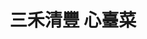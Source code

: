 ---
title: "三禾清豐 心臺菜"
description: "三禾清豐 心臺菜"
layout: shop
keywords:
  - 美食競賽
  - 台灣美食
  - 美食精選
datePublished: "2025-06-30"
dateModified: "2025-07-05"
city: "高雄市"
district: "苓雅區"
address: "高雄市苓雅區江都街63號"
phone: "0966063568"
geo: "22.628106638461414, 120.31969940668854"
google_map: "https://maps.app.goo.gl/98JNEdhDuCds1kbe9"
footinder: "https://footinder.com.tw/%E9%AB%98%E9%9B%84%E5%B8%82%E8%8B%93%E9%9B%85%E5%8D%80/148611/"
official: "https://www.facebook.com/profile.php?id=100087099223453"
award:
  - name: "500盤"
    year: "2024"
    entries:
      - dishes:
          - "原鄉三色土雞"

---